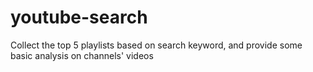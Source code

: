 # youtube-search
Collect the top 5 playlists based on search keyword, and provide some basic analysis on channels' videos
